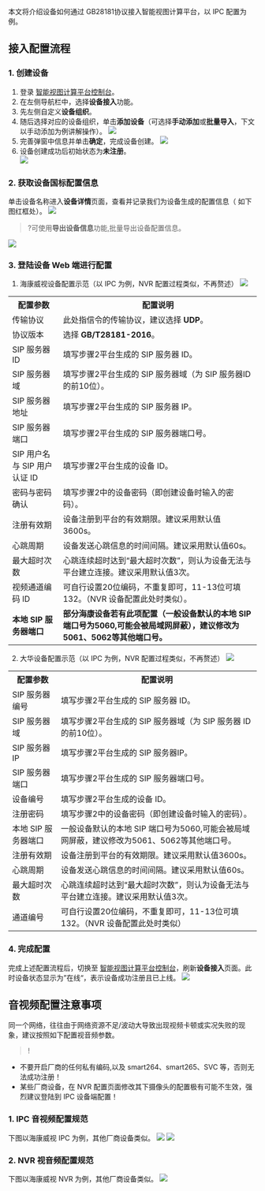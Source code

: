 本文将介绍设备如何通过 GB28181协议接入智能视图计算平台，以 IPC 配置为例。

## 接入配置流程

### 1. 创建设备

1. 登录 [智能视图计算平台控制台](https://console.cloud.tencent.com/iss)。
2. 在左侧导航栏中，选择**设备接入**功能。
3. 先左侧自定义**设备组织**。
4. 随后选择对应的设备组织，单击**添加设备**（可选择**手动添加**或**批量导入**，下文以手动添加为例讲解操作）。
   ![](https://qcloudimg.tencent-cloud.cn/raw/43c9abe13d9d8024066d63cc44de4850.png)
5. 完善弹窗中信息并单击**确定**，完成设备创建。
   ![](https://qcloudimg.tencent-cloud.cn/raw/95420848825a642e7abf2c1529a7941a.png)
6. 设备创建成功后初始状态为**未注册**。                                                        
   ![](https://qcloudimg.tencent-cloud.cn/raw/1f863369a066be59fd554bf705cf116b.png)

### 2. 获取设备国标配置信息

单击设备名称进入**设备详情**页面，查看并记录我们为设备生成的配置信息（ 如下图红框处）。
![](https://qcloudimg.tencent-cloud.cn/raw/ebb35c343d702ca4d5c2de2bf83e942e.png)

>?可使用**导出设备信息**功能,批量导出设备配置信息。

![](https://qcloudimg.tencent-cloud.cn/raw/b7acb3c0aec9dd916e3d5fb2fa9f5f6a.png)

### 3. 登陆设备 Web 端进行配置

1. 海康威视设备配置示范（以 IPC 为例，NVR 配置过程类似，不再赘述）
![](https://qcloudimg.tencent-cloud.cn/raw/0cddbabf537b42d9c1f007dea6cb096d.png)

<table>
	<tr><th>配置参数</th><th>配置说明</th></tr>
	<tr><td>传输协议</td><td>此处指信令的传输协议，建议选择 <b>UDP</b>。</td></tr>
	<tr><td>协议版本</td><td>选择  <b> GB/T28181-2016</b>。</td></tr>
	<tr><td>SIP 服务器 ID</td><td>填写步骤2平台生成的 SIP 服务器 ID。</td></tr>
	<tr><td>SIP 服务器域</td><td>填写步骤2平台生成的 SIP 服务器域（为 SIP 服务器ID的前10位）。</td></tr>
	<tr><td>SIP 服务器地址</td><td>填写步骤2平台生成的 SIP 服务器 IP。</td></tr>
	<tr><td>SIP 服务器端口</td><td>填写步骤2平台生成的 SIP 服务器端口号。</td></tr>
	<tr><td>SIP 用户名与 SIP 用户认证 ID</td><td>填写步骤2平台生成的设备 ID。</td></tr>
	<tr><td>密码与密码确认</td><td>填写步骤2中的设备密码（即创建设备时输入的密码）。</td></tr>
	<tr><td>注册有效期</td><td>设备注册到平台的有效期限。建议采用默认值3600s。</td></tr>
	<tr><td>心跳周期</td><td>设备发送心跳信息的时间间隔。建议采用默认值60s。</td></tr>
  <tr><td>最大超时次数</td><td>心跳连续超时达到“最大超时次数”，则认为设备无法与平台建立连接。建议采用默认值3次。</td></tr>
	<tr><td>视频通道编码 ID</td><td>可自行设置20位编码，不重复即可，11-13位可填132。（NVR 设备配置此处时类似）。</td></tr>
  <tr><td><strong>本地 SIP 服务器端口</strong></td><td><strong>部分海康设备若有此项配置（一般设备默认的本地 SIP 端口号为5060,可能会被局域网屏蔽），建议修改为5061、5062等其他端口号。</strong></td></tr>
</table>


2. 大华设备配置示范（以 IPC 为例，NVR 配置过程类似，不再赘述）
![](https://qcloudimg.tencent-cloud.cn/raw/2966287e228fb177f9e872fd784778f7.png)

<table>
	<tr><th>配置参数</th><th>配置说明</th></tr>
	<tr><td>SIP 服务器编号</td><td>填写步骤2平台生成的 SIP 服务器 ID。</td></tr>
	<tr><td>SIP 服务器域</td><td>填写步骤2平台生成的 SIP 服务器域（为 SIP 服务器 ID 的前10位）。</td></tr>
	<tr><td>SIP 服务器 IP</td><td>填写步骤2平台生成的 SIP 服务器IP。</td></tr>
	<tr><td>SIP 服务器端口</td><td>填写步骤2平台生成的 SIP 服务器端口号。</td></tr>
	<tr><td>设备编号</td><td>填写步骤2平台生成的设备 ID。</td></tr>
	<tr><td>注册密码</td><td>填写步骤2中的设备密码（即创建设备时输入的密码）。</td></tr>
  <tr><td>本地 SIP 服务器端口</td><td>一般设备默认的本地 SIP 端口号为5060,可能会被局域网屏蔽，建议修改为5061、5062等其他端口号。</td></tr>
	<tr><td>注册有效期</td><td>设备注册到平台的有效期限。建议采用默认值3600s。</td></tr>
	<tr><td>心跳周期</td><td>设备发送心跳信息的时间间隔。建议采用默认值60s。</td></tr>
  <tr><td>最大超时次数</td><td>心跳连续超时达到“最大超时次数”，则认为设备无法与平台建立连接。建议采用默认值3次。</td></tr>
	<tr><td>通道编号</td><td>可自行设置20位编码，不重复即可，11-13位可填132。（NVR 设备配置此处时类似）</td></tr>
</table>


### 4. 完成配置

完成上述配置流程后，切换至 [智能视图计算平台控制台](https://console.cloud.tencent.com/iss)，刷新**设备接入**页面。此时设备状态显示为”在线“，表示设备成功注册且已上线。
![](https://qcloudimg.tencent-cloud.cn/raw/bc255daa383ea4bc0a12f76dec5b2092.png)

## 音视频配置注意事项

同一个网络，往往由于网络资源不足/波动大导致出现视频卡顿或实况失败的现象，建议按照如下配置视音频参数。

>!
- 不要开启厂商的任何私有编码,以及 smart264、smart265、SVC 等，否则无法成功注册！
- 某些厂商设备，在 NVR 配置页面修改其下摄像头的配置极有可能不生效，强烈建议登陆到 IPC 设备端配置！

### 1. IPC 音视频配置规范

下图以海康威视 IPC 为例，其他厂商设备类似。
![](https://qcloudimg.tencent-cloud.cn/raw/d410d87c38a50854c9ef3a6ef35f4a6b.png)
![](https://qcloudimg.tencent-cloud.cn/raw/86f4b6195605324b53b7e7b72558a6ed.png)

### 2. NVR 视音频配置规范

下图以海康威视 NVR 为例，其他厂商设备类似。
![](https://qcloudimg.tencent-cloud.cn/raw/8407c8e0b7a69c6f9da844b19b22e0ff.png)
